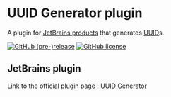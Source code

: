 # UUID Generator plugin

A plugin for [JetBrains products](https://www.jetbrains.com/) that generates [UUID](https://en.wikipedia.org/wiki/Universally_unique_identifier)s.

[![GitHub (pre-)release](https://img.shields.io/github/release/leomillon/uuid-generator-plugin/all.svg)](https://github.com/leomillon/uuid-generator-plugin/releases)
[![GitHub license](https://img.shields.io/github/license/leomillon/uuid-generator-plugin.svg)](https://github.com/leomillon/uuid-generator-plugin/blob/master/LICENSE.md)

## JetBrains plugin

Link to the official plugin page : [UUID Generator](https://plugins.jetbrains.com/plugin/8320-uuid-generator)
